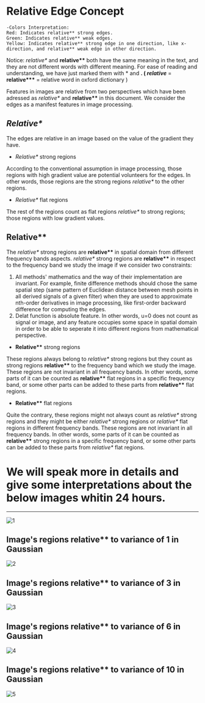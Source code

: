 # Relative Edge Concept
```
-Colors Interpretation:
Red: Indicates relative** strong edges.
Green: Indicates relative** weak edges.
Yellow: Indicates relative** strong edge in one direction, like x-direction, and relative** weak edge in other direction.
```
Notice: <i>relative*</i> and <b>relative**</b> both have the same meaning in the text, and they are not different words with different meaning. For ease of reading and understanding, we have just marked them with * and **. ( <i>relative**</i> = <b>relative***</b> = relative word in oxford dictionary )

Features in images are relative from two perspectives which have been adressed as <i>relative*</i> and <b>relative**</b> in this document. We consider the edges as a manifest features in image processing.
## <i>Relative*</i>
The edges are relative in an image based on the value of the gradient they have.

- <i>Relative*</i> strong regions

According to the conventional assumption in image processing, those regions with high gradient value are potential volunteers for the edges. In other words, those regions are the strong regions <i>relative*</i> to the other regions.

- <i>Relative*</i> flat regions

The rest of the regions count as flat regions <i>relative*</i> to strong regions; those regions with low gradient values.

## <b>Relative**</b>
The <i>relative*</i> strong regions are <b>relative**</b> in spatial domain from different frequency bands aspects. <i>relative*</i> strong regions are <b>relative**</b> in respect to the frequency band we study the image if we consider two constraints:
1) All methods' mathematics and the way of their implementation are invariant. For example, finite difference methods should chose the same spatial step (same pattern of Euclidean distance between mesh points in all derived signals of a given filter) when they are used to approximate nth-order derivatives in image processing, like first-order backward difference for computing the edges.
2) Delat function is absolute feature. In other words, u=0 does not count as signal or image, and any feature occupies some space in spatial domain in order to be able to seperate it into different regions from mathematical perspective.

- <b>Relative**</b> strong regions

These regions always belong to <i>relative*</i> strong regions but they count as strong regions <b>relative**</b> to the frequency band which we study the image.
These regions are not invariant in all frequency bands. In other words, some parts of it can be counted as <b>relative**</b> flat regions in a specific frequency band, or some other parts can be added to these parts from <b>relative**</b> flat regions.

- <b>Relative**</b> flat regions

Quite the contrary, these regions might not always count as <i>relative*</i> strong regions and they might be either <i>relative*</i> strong regions or <i>relative*</i> flat regions in different frequency bands. 
These regions are not invariant in all frequency bands. In other words, some parts of it can be counted as <b>relative**</b> strong regions in a specific frequency band, or some other parts can be added to these parts from <i>relative*</i> flat regions.
# We will speak more in details and give some interpretations about the below images whitin 24 hours.

--------------------------------------------
![1](https://github.com/onionhub/TIP/blob/Drafts/Relative%20Edge/Re0.jpg)
## Image's regions <b>relative**</b> to variance of 1 in Gaussian
![2](https://github.com/onionhub/TIP/blob/Drafts/Relative%20Edge/Re1.jpg)
## Image's regions <b>relative**</b> to variance of 3 in Gaussian
![3](https://github.com/onionhub/TIP/blob/Drafts/Relative%20Edge/Re2.jpg)
## Image's regions <b>relative**</b> to variance of 6 in Gaussian
![4](https://github.com/onionhub/TIP/blob/Drafts/Relative%20Edge/Re3.jpg)
## Image's regions <b>relative**</b> to variance of 10 in Gaussian
![5](https://github.com/onionhub/TIP/blob/Drafts/Relative%20Edge/Re4.jpg)
